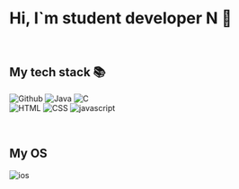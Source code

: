 <h1> Hi, I`m student developer N 👋</h1>  

<br/>  
<h2> My tech stack 📚</h2>  

![Github](https://img.shields.io/badge/GitHub-100000?style=for-the-badge&logo=github&logoColor=white)
![Java](https://img.shields.io/badge/Java-ED8B00?style=for-the-badge&logo=java&logoColor=white)
![C](https://img.shields.io/badge/C-00599C?style=for-the-badge&logo=c&logoColor=white)<br>
![HTML](https://img.shields.io/badge/HTML-239120?style=for-the-badge&logo=html5&logoColor=white)
![CSS](https://img.shields.io/badge/CSS-239120?&style=for-the-badge&logo=css3&logoColor=white)
![javascript](https://img.shields.io/badge/JavaScript-F7DF1E?style=for-the-badge&logo=javascript&logoColor=black)<br>


<br>  

<h2> My OS </h2>  

![ios](https://img.shields.io/badge/iOS-000000?style=for-the-badge&logo=ios&logoColor=white)  
